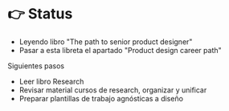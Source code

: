 # 👉 Status

* Leyendo libro "The path to senior product designer"
* Pasar a esta libreta el apartado "Product design career path"

Siguientes pasos

* Leer libro Research
* Revisar material cursos de research, organizar y unificar
* Preparar plantillas de trabajo agnósticas a diseño
